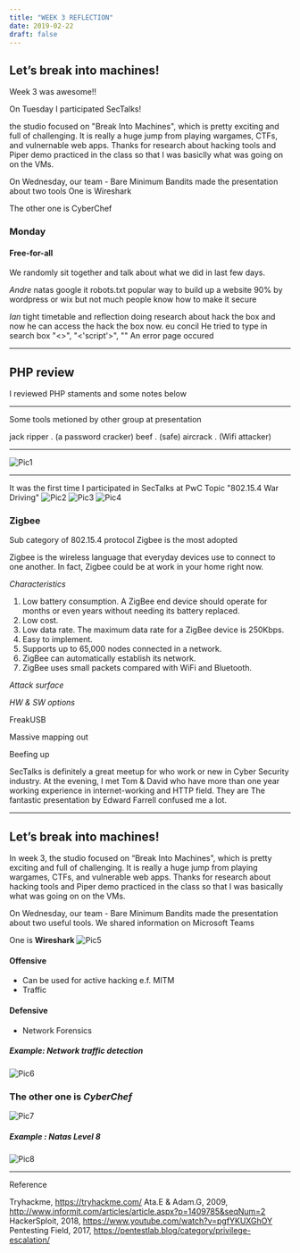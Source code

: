 ```yaml
---
title: "WEEK 3 REFLECTION"
date: 2019-02-22
draft: false
---
```


## Let’s break into machines!

Week 3 was awesome!!

On Tuesday I participated SecTalks!

the studio focused on "Break Into Machines", which is pretty exciting and full of challenging. It is really a huge jump from playing wargames, CTFs, and vulnernable web apps. Thanks for research about hacking tools and Piper demo practiced in the class so that I was basiclly what was going on on the VMs.

On Wednesday, our team - Bare Minimum Bandits made the presentation about two tools
One is Wireshark

The other one is CyberChef

### Monday

#### Free-for-all
We randomly sit together and talk about what we did in last few days.

*Andre*
natas 
google it robots.txt
 popular way to build up a website 90% by wordpress or wix
but  not much people know how to make it secure 

*Ian* 
tight timetable and reflection
doing research about hack the box and now he can access the hack the box now.
eu concil 
He tried to type in search box "<>", "<'script'>", "<test>"
An error page occured 
- - - -
## PHP review

I reviewed PHP staments and some notes below

<? php
	This is a single line comment
#	This is a single line comment
/*
	This is a multiple line comment
*/
 You can also use comments to leave out parts of a code line
$x =5/* + 15 */+5; (a variable starts with $)
echo $x; ———(output is 10)

echo “This “,”string “,”was “,”made “,”with multiple parameters.”;
print “can only have one argument ”

?>  
- - - -

Some tools metioned by other group at presentation

jack ripper . (a password cracker)
beef . (safe)
aircrack  . (Wifi attacker)

- - - -

![Pic1](W3-Au.Bypass.png)

- - - -
It was the first time I participated in SecTalks at PwC
Topic "802.15.4 War Driving"
![Pic2](SecTalks.png)
![Pic3](ST-chips.png)
![Pic4](ST-heying.png)

### Zigbee
Sub category of 802.15.4 protocol 
Zigbee is the most adopted 

Zigbee is the wireless language that everyday devices use to connect to one another. In fact, Zigbee could be at work in your home right now.

*Characteristics*

1. Low battery consumption. A ZigBee end device should operate for months or even years without needing its battery replaced.
2. Low cost.
3. Low data rate. The maximum data rate for a ZigBee device is 250Kbps.
4. Easy to implement.
5. Supports up to 65,000 nodes connected in a network.
6. ZigBee can automatically establish its network.
7. ZigBee uses small packets compared with WiFi and Bluetooth. 

*Attack surface*

*HW & SW options*

FreakUSB 

Massive mapping out

Beefing up

SecTalks is definitely a great meetup for who work or new in Cyber Security industry. At the evening, I met Tom & David who have more than one year working experience in internet-working and HTTP field. They are 
The fantastic presentation by Edward Farrell confused me a lot.
- - - -
## Let’s break into machines!

In week 3, the studio focused on “Break Into Machines", which is pretty exciting and full of challenging. It is really a huge jump from playing wargames, CTFs, and vulnerable web apps. Thanks for research about hacking tools and Piper demo practiced in the class so that I was basically what was going on on the VMs.

On Wednesday, our team - Bare Minimum Bandits made the presentation about two useful tools. We shared information on Microsoft Teams

One is **Wireshark**
![Pic5](W3-Wireshark.png)
#### Offensive
* Can be used for active hacking e.f. MITM 
* Traffic 
#### Defensive 
* Network Forensics

##### Example: Network traffic detection

![Pic6](W3-Wire-Example.png)

### The other one is *CyberChef*
![Pic7](W3-CyberChef.png)

##### Example : Natas Level 8 

![Pic8](W3-Natas.png)
- - - -
Reference

Tryhackme, <https://tryhackme.com/>
Ata.E & Adam.G, 2009, <http://www.informit.com/articles/article.aspx?p=1409785&seqNum=2>
HackerSploit, 2018, <https://www.youtube.com/watch?v=pgfYKUXGhOY>
Pentesting Field, 2017, <https://pentestlab.blog/category/privilege-escalation/>
